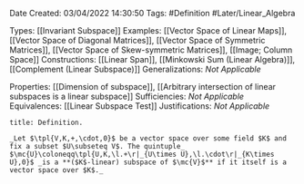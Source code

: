 <div class="topSpace"></div>

Date Created: 03/04/2022 14:30:50
Tags: #Definition #Later/Linear_Algebra

Types: [[Invariant Subspace]]
Examples: [[Vector Space of Linear Maps]], [[Vector Space of Diagonal Matrices]], [[Vector Space of Symmetric Matrices]], [[Vector Space of Skew-symmetric Matrices]], [[Image; Column Space]]
Constructions: [[Linear Span]], [[Minkowski Sum (Linear Algebra)]], [[Complement (Linear Subspace)]]
Generalizations: _Not Applicable_

Properties: [[Dimension of subspace]], [[Arbitrary intersection of linear subspaces is a linear subspace]]
Sufficiencies: _Not Applicable_
Equivalences: [[Linear Subspace Test]]
Justifications: _Not Applicable_

``` ad-Definition
title: Definition.

_Let $\tpl{V,K,+,\cdot,0}$ be a vector space over some field $K$ and fix a subset $U\subseteq V$. The quintuple_ $\mc{U}\coloneqq\tpl{U,K,\l.+\r|_{U\times U},\l.\cdot\r|_{K\times U},0}$ _is a **($K$-linear) subspace of $\mc{V}$** if it itself is a vector space over $K$._

```
